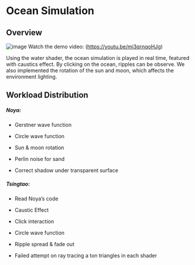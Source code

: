 # Ocean Simulation

## Overview

![image](https://github.com/user-attachments/assets/9eaf08d4-44bd-4ace-a177-08328e020193)
Watch the demo video: (https://youtu.be/mi3qrnqoHJg)

Using the water shader, the ocean simulation is played in real time, featured with caustics effect. By clicking on the ocean, ripples can be observe. We also implemented the rotation of the sun and moon, which affects the environment lighting.

## Workload Distribution

##### Noya: 

- Gerstner wave function

- Circle wave function

- Sun & moon rotation

- Perlin noise for sand

- Correct shadow under transparent surface




##### Tsingtao: 

- Read Noya’s code

- Caustic Effect

- Click interaction

- Circle wave function

- Ripple spread & fade out

- Failed attempt on ray tracing a ton triangles in each shader




